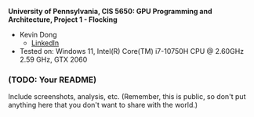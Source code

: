 **University of Pennsylvania, CIS 5650: GPU Programming and Architecture,
Project 1 - Flocking**

* Kevin Dong
  * [LinkedIn](www.linkedin.com/in/xingyu-dong)
* Tested on: Windows 11, Intel(R) Core(TM) i7-10750H CPU @ 2.60GHz 2.59 GHz, GTX 2060

### (TODO: Your README)

Include screenshots, analysis, etc. (Remember, this is public, so don't put
anything here that you don't want to share with the world.)
